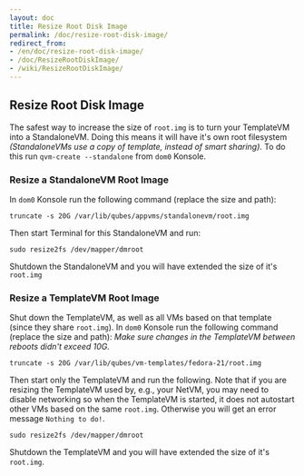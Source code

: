 ```yaml
---
layout: doc
title: Resize Root Disk Image
permalink: /doc/resize-root-disk-image/
redirect_from:
- /en/doc/resize-root-disk-image/
- /doc/ResizeRootDiskImage/
- /wiki/ResizeRootDiskImage/
---
```


Resize Root Disk Image
----------------------

The safest way to increase the size of `root.img` is to turn your TemplateVM into a StandaloneVM. Doing this means it will have it's own root filesystem *(StandaloneVMs use a copy of template, instead of smart sharing)*. To do this run `qvm-create --standalone` from `dom0` Konsole.

### Resize a StandaloneVM Root Image

In `dom0` Konsole run the following command (replace the size and path):

~~~
truncate -s 20G /var/lib/qubes/appvms/standalonevm/root.img
~~~

Then start Terminal for this StandaloneVM and run:

~~~
sudo resize2fs /dev/mapper/dmroot
~~~

Shutdown the StandaloneVM and you will have extended the size of it's `root.img`


### Resize a TemplateVM Root Image

Shut down the TemplateVM, as well as all VMs based on that template (since they
share `root.img`).
In `dom0` Konsole run the following command (replace the size and path):
*Make sure changes in the TemplateVM between reboots didn't exceed 10G.*

~~~
truncate -s 20G /var/lib/qubes/vm-templates/fedora-21/root.img
~~~

Then start only the TemplateVM and run the following. Note that if you are
resizing the TemplateVM used by, e.g., your NetVM, you may need to disable
networking so when the TemplateVM is started, it does not autostart other VMs
based on the same `root.img`. Otherwise you will get an error message `Nothing
to do!`.

~~~
sudo resize2fs /dev/mapper/dmroot
~~~

Shutdown the TemplateVM and you will have extended the size of it's `root.img`.
